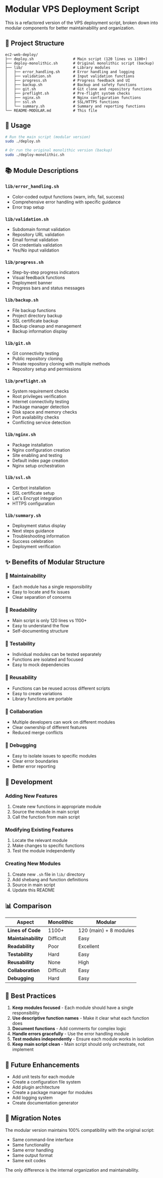 # Modular VPS Deployment Script

This is a refactored version of the VPS deployment script, broken down into modular components for better maintainability and organization.

## 📁 Project Structure

```
ec2-web-deploy/
├── deploy.sh                  # Main script (120 lines vs 1100+)
├── deploy-monolithic.sh       # Original monolithic script (backup)
├── lib/                       # Library modules
│   ├── error_handling.sh      # Error handling and logging
│   ├── validation.sh          # Input validation functions
│   ├── progress.sh            # Progress feedback and UI
│   ├── backup.sh              # Backup and safety functions
│   ├── git.sh                 # Git clone and repository functions
│   ├── preflight.sh           # Pre-flight system checks
│   ├── nginx.sh               # Nginx configuration functions
│   ├── ssl.sh                 # SSL/HTTPS functions
│   └── summary.sh             # Summary and reporting functions
└── README-MODULAR.md          # This file
```

## 🚀 Usage

```bash
# Run the main script (modular version)
sudo ./deploy.sh

# Or run the original monolithic version (backup)
sudo ./deploy-monolithic.sh
```

## 📚 Module Descriptions

### `lib/error_handling.sh`
- Color-coded output functions (warn, info, fail, success)
- Comprehensive error handling with specific guidance
- Error trap setup

### `lib/validation.sh`
- Subdomain format validation
- Repository URL validation
- Email format validation
- Git credentials validation
- Yes/No input validation

### `lib/progress.sh`
- Step-by-step progress indicators
- Visual feedback functions
- Deployment banner
- Progress bars and status messages

### `lib/backup.sh`
- File backup functions
- Project directory backup
- SSL certificate backup
- Backup cleanup and management
- Backup information display

### `lib/git.sh`
- Git connectivity testing
- Public repository cloning
- Private repository cloning with multiple methods
- Repository setup and permissions

### `lib/preflight.sh`
- System requirement checks
- Root privileges verification
- Internet connectivity testing
- Package manager detection
- Disk space and memory checks
- Port availability checks
- Conflicting service detection

### `lib/nginx.sh`
- Package installation
- Nginx configuration creation
- Site enabling and testing
- Default index page creation
- Nginx setup orchestration

### `lib/ssl.sh`
- Certbot installation
- SSL certificate setup
- Let's Encrypt integration
- HTTPS configuration

### `lib/summary.sh`
- Deployment status display
- Next steps guidance
- Troubleshooting information
- Success celebration
- Deployment verification

## ✨ Benefits of Modular Structure

### 🔧 **Maintainability**
- Each module has a single responsibility
- Easy to locate and fix issues
- Clear separation of concerns

### 📖 **Readability**
- Main script is only 120 lines vs 1100+
- Easy to understand the flow
- Self-documenting structure

### 🧪 **Testability**
- Individual modules can be tested separately
- Functions are isolated and focused
- Easy to mock dependencies

### 🔄 **Reusability**
- Functions can be reused across different scripts
- Easy to create variations
- Library functions are portable

### 👥 **Collaboration**
- Multiple developers can work on different modules
- Clear ownership of different features
- Reduced merge conflicts

### 🐛 **Debugging**
- Easy to isolate issues to specific modules
- Clear error boundaries
- Better error reporting

## 🔧 Development

### Adding New Features
1. Create new functions in appropriate module
2. Source the module in main script
3. Call the function from main script

### Modifying Existing Features
1. Locate the relevant module
2. Make changes to specific functions
3. Test the module independently

### Creating New Modules
1. Create new `.sh` file in `lib/` directory
2. Add shebang and function definitions
3. Source in main script
4. Update this README

## 📊 Comparison

| Aspect | Monolithic | Modular |
|--------|------------|---------|
| **Lines of Code** | 1100+ | 120 (main) + 8 modules |
| **Maintainability** | Difficult | Easy |
| **Readability** | Poor | Excellent |
| **Testability** | Hard | Easy |
| **Reusability** | None | High |
| **Collaboration** | Difficult | Easy |
| **Debugging** | Hard | Easy |

## 🎯 Best Practices

1. **Keep modules focused** - Each module should have a single responsibility
2. **Use descriptive function names** - Make it clear what each function does
3. **Document functions** - Add comments for complex logic
4. **Handle errors gracefully** - Use the error handling module
5. **Test modules independently** - Ensure each module works in isolation
6. **Keep main script clean** - Main script should only orchestrate, not implement

## 🚀 Future Enhancements

- Add unit tests for each module
- Create a configuration file system
- Add plugin architecture
- Create a package manager for modules
- Add logging system
- Create documentation generator

## 📝 Migration Notes

The modular version maintains 100% compatibility with the original script:
- Same command-line interface
- Same functionality
- Same error handling
- Same output format
- Same exit codes

The only difference is the internal organization and maintainability.
